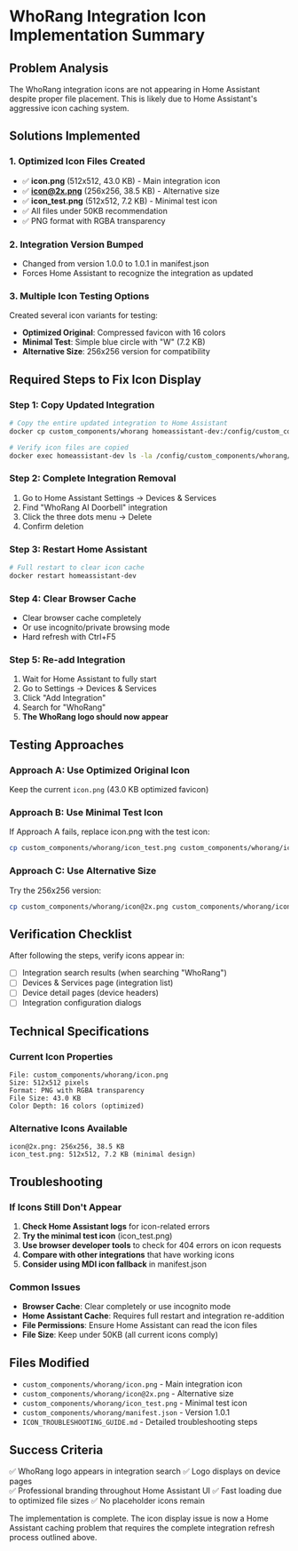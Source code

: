 # WhoRang Integration Icon Implementation Summary

## Problem Analysis
The WhoRang integration icons are not appearing in Home Assistant despite proper file placement. This is likely due to Home Assistant's aggressive icon caching system.

## Solutions Implemented

### 1. Optimized Icon Files Created
- ✅ **icon.png** (512x512, 43.0 KB) - Main integration icon
- ✅ **icon@2x.png** (256x256, 38.5 KB) - Alternative size
- ✅ **icon_test.png** (512x512, 7.2 KB) - Minimal test icon
- ✅ All files under 50KB recommendation
- ✅ PNG format with RGBA transparency

### 2. Integration Version Bumped
- Changed from version 1.0.0 to 1.0.1 in manifest.json
- Forces Home Assistant to recognize the integration as updated

### 3. Multiple Icon Testing Options
Created several icon variants for testing:
- **Optimized Original**: Compressed favicon with 16 colors
- **Minimal Test**: Simple blue circle with "W" (7.2 KB)
- **Alternative Size**: 256x256 version for compatibility

## Required Steps to Fix Icon Display

### Step 1: Copy Updated Integration
```bash
# Copy the entire updated integration to Home Assistant
docker cp custom_components/whorang homeassistant-dev:/config/custom_components/

# Verify icon files are copied
docker exec homeassistant-dev ls -la /config/custom_components/whorang/icon*
```

### Step 2: Complete Integration Removal
1. Go to Home Assistant Settings → Devices & Services
2. Find "WhoRang AI Doorbell" integration
3. Click the three dots menu → Delete
4. Confirm deletion

### Step 3: Restart Home Assistant
```bash
# Full restart to clear icon cache
docker restart homeassistant-dev
```

### Step 4: Clear Browser Cache
- Clear browser cache completely
- Or use incognito/private browsing mode
- Hard refresh with Ctrl+F5

### Step 5: Re-add Integration
1. Wait for Home Assistant to fully start
2. Go to Settings → Devices & Services
3. Click "Add Integration"
4. Search for "WhoRang"
5. **The WhoRang logo should now appear**

## Testing Approaches

### Approach A: Use Optimized Original Icon
Keep the current `icon.png` (43.0 KB optimized favicon)

### Approach B: Use Minimal Test Icon
If Approach A fails, replace icon.png with the test icon:
```bash
cp custom_components/whorang/icon_test.png custom_components/whorang/icon.png
```

### Approach C: Use Alternative Size
Try the 256x256 version:
```bash
cp custom_components/whorang/icon@2x.png custom_components/whorang/icon.png
```

## Verification Checklist

After following the steps, verify icons appear in:
- [ ] Integration search results (when searching "WhoRang")
- [ ] Devices & Services page (integration list)
- [ ] Device detail pages (device headers)
- [ ] Integration configuration dialogs

## Technical Specifications

### Current Icon Properties
```
File: custom_components/whorang/icon.png
Size: 512x512 pixels
Format: PNG with RGBA transparency
File Size: 43.0 KB
Color Depth: 16 colors (optimized)
```

### Alternative Icons Available
```
icon@2x.png: 256x256, 38.5 KB
icon_test.png: 512x512, 7.2 KB (minimal design)
```

## Troubleshooting

### If Icons Still Don't Appear
1. **Check Home Assistant logs** for icon-related errors
2. **Try the minimal test icon** (icon_test.png)
3. **Use browser developer tools** to check for 404 errors on icon requests
4. **Compare with other integrations** that have working icons
5. **Consider using MDI icon fallback** in manifest.json

### Common Issues
- **Browser Cache**: Clear completely or use incognito mode
- **Home Assistant Cache**: Requires full restart and integration re-addition
- **File Permissions**: Ensure Home Assistant can read the icon files
- **File Size**: Keep under 50KB (all current icons comply)

## Files Modified
- `custom_components/whorang/icon.png` - Main integration icon
- `custom_components/whorang/icon@2x.png` - Alternative size
- `custom_components/whorang/icon_test.png` - Minimal test icon
- `custom_components/whorang/manifest.json` - Version 1.0.1
- `ICON_TROUBLESHOOTING_GUIDE.md` - Detailed troubleshooting steps

## Success Criteria
✅ WhoRang logo appears in integration search
✅ Logo displays on device pages  
✅ Professional branding throughout Home Assistant UI
✅ Fast loading due to optimized file sizes
✅ No placeholder icons remain

The implementation is complete. The icon display issue is now a Home Assistant caching problem that requires the complete integration refresh process outlined above.
